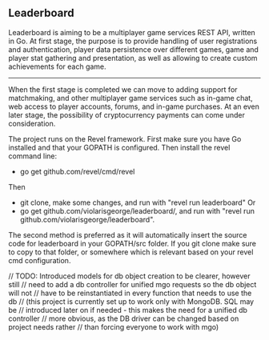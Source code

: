 Leaderboard
-----------

Leaderboard is aiming to be a multiplayer game services REST API, written in Go. 
At first stage, the purpose is to provide handling of user registrations and authentication,
player data persistence over different games, game and player stat gathering
and presentation, as well as allowing to create custom achievements for each 
game.

-----------

When the first stage is completed we can move to adding support for matchmaking,
and other multiplayer game services such as in-game chat, web access to player 
accounts, forums, and in-game purchases. At an even later stage, the possibility
of cryptocurrency payments can come under consideration.

The project runs on the Revel framework. First make sure you have Go installed
and that your GOPATH is configured. Then install the revel command line:
- go get github.com/revel/cmd/revel

Then
- git clone, make some changes, and run with "revel run leaderboard"
Or
- go get github.com/violarisgeorge/leaderboard/, and run with "revel run github.com/violarisgeorge/leaderboard". 

The second method is preferred as it will automatically insert the source code for
leaderboard in your GOPATH/src folder. If you git clone make sure to copy to that
folder, or somewhere which is relevant based on your revel cmd configuration.

// TODO: Introduced models for db object creation to be clearer, however still
// need to add a db controller for unified mgo requests so the db object will not
// have to be reinstantiated in every function that needs to use the db
// (this project is currently set up to work only with MongoDB. SQL may be 
// introduced later on if needed - this makes the need for a unified db controller
// more obvious, as the DB driver can be changed based on project needs rather
// than forcing everyone to work with mgo)
